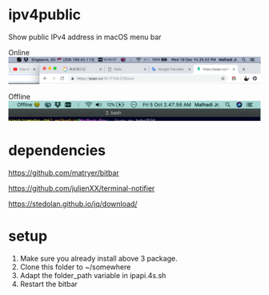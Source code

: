 # ipv4public
Show public IPv4 address in macOS menu bar

Online
![view when online](https://github.com/hexdemsion/ipv4public/blob/master/Annotation%202020-07-05%20074740.jpg?raw=true)

Offline
![view when offline](https://github.com/hexdemsion/ipv4public/blob/master/Annotation%202020-07-05%20075040.jpg?raw=true)

# dependencies
https://github.com/matryer/bitbar

https://github.com/julienXX/terminal-notifier

https://stedolan.github.io/jq/download/

# setup
1. Make sure you already install above 3 package.
2. Clone this folder to ~/somewhere
3. Adapt the folder_path variable in ipapi.4s.sh 
4. Restart the bitbar
